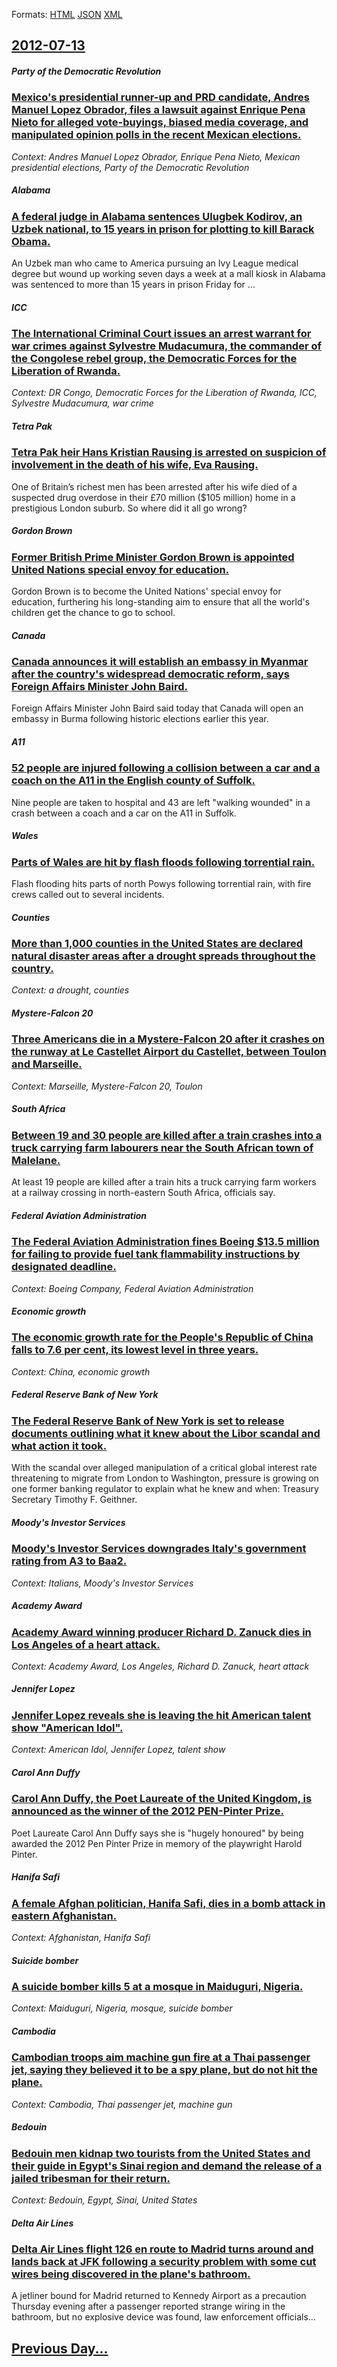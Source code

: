
Formats: [HTML](2012/07/13/index.html)  [JSON](2012/07/13/index.json)  [XML](2012/07/13/index.xml)  

## [2012-07-13](/news/2012/07/13/index.md)

##### Party of the Democratic Revolution
### [Mexico's presidential runner-up and PRD candidate, Andres Manuel Lopez Obrador, files a lawsuit against Enrique Pena Nieto for alleged vote-buyings, biased media coverage, and manipulated opinion polls in the recent Mexican elections. ](/news/2012/07/13/mexico-s-presidential-runner-up-and-prd-candidate-andra-c-s-manuel-la3pez-obrador-files-a-lawsuit-against-enrique-pea-a-nieto-for-alleged-vo.md)
_Context: Andres Manuel Lopez Obrador, Enrique Pena Nieto, Mexican presidential elections, Party of the Democratic Revolution_

##### Alabama
### [A federal judge in Alabama sentences Ulugbek Kodirov, an Uzbek national, to 15 years in prison for plotting to kill Barack Obama. ](/news/2012/07/13/a-federal-judge-in-alabama-sentences-ulugbek-kodirov-an-uzbek-national-to-15-years-in-prison-for-plotting-to-kill-barack-obama.md)
An Uzbek man who came to America pursuing an Ivy League medical degree but wound up working seven days a week at a mall kiosk in Alabama was sentenced to more than 15 years in prison Friday for ...

##### ICC
### [The International Criminal Court issues an arrest warrant for war crimes against Sylvestre Mudacumura, the commander of the Congolese rebel group, the Democratic Forces for the Liberation of Rwanda. ](/news/2012/07/13/the-international-criminal-court-issues-an-arrest-warrant-for-war-crimes-against-sylvestre-mudacumura-the-commander-of-the-congolese-rebel.md)
_Context: DR Congo, Democratic Forces for the Liberation of Rwanda, ICC, Sylvestre Mudacumura, war crime_

##### Tetra Pak
### [Tetra Pak heir Hans Kristian Rausing is arrested on suspicion of involvement in the death of his wife, Eva Rausing. ](/news/2012/07/13/tetra-pak-heir-hans-kristian-rausing-is-arrested-on-suspicion-of-involvement-in-the-death-of-his-wife-eva-rausing.md)
One of Britain’s richest men has been arrested after his wife died of a suspected drug overdose in their £70 million ($105 million) home in a prestigious London suburb. So where did it all go wrong?

##### Gordon Brown
### [Former British Prime Minister Gordon Brown is appointed United Nations special envoy for education. ](/news/2012/07/13/former-british-prime-minister-gordon-brown-is-appointed-united-nations-special-envoy-for-education.md)
Gordon Brown is to become the United Nations&#039; special envoy for education, furthering his long-standing aim to ensure that all the world&#039;s children get the chance to go to school.

##### Canada
### [Canada announces it will establish an embassy in Myanmar after the country's widespread democratic reform, says Foreign Affairs Minister John Baird. ](/news/2012/07/13/canada-announces-it-will-establish-an-embassy-in-myanmar-after-the-country-s-widespread-democratic-reform-says-foreign-affairs-minister-joh.md)
Foreign Affairs Minister John Baird said today that Canada will open an embassy in Burma following historic elections earlier this year.

##### A11
### [52 people are injured following a collision between a car and a coach on the A11 in the English county of Suffolk. ](/news/2012/07/13/52-people-are-injured-following-a-collision-between-a-car-and-a-coach-on-the-a11-in-the-english-county-of-suffolk.md)
Nine people are taken to hospital and 43 are left &quot;walking wounded&quot; in a crash between a coach and a car on the A11 in Suffolk.

##### Wales
### [Parts of Wales are hit by flash floods following torrential rain. ](/news/2012/07/13/parts-of-wales-are-hit-by-flash-floods-following-torrential-rain.md)
Flash flooding hits parts of north Powys following torrential rain, with fire crews called out to several incidents.

##### Counties
### [More than 1,000 counties in the United States are declared natural disaster areas after a drought spreads throughout the country. ](/news/2012/07/13/more-than-1-000-counties-in-the-united-states-are-declared-natural-disaster-areas-after-a-drought-spreads-throughout-the-country.md)
_Context: a drought, counties_

##### Mystere-Falcon 20
### [Three Americans die in a Mystere-Falcon 20 after it crashes on the runway at Le Castellet Airport du Castellet, between Toulon and Marseille. ](/news/2012/07/13/three-americans-die-in-a-mystere-falcon-20-after-it-crashes-on-the-runway-at-le-castellet-airport-du-castellet-between-toulon-and-marseille.md)
_Context: Marseille, Mystere-Falcon 20, Toulon_

##### South Africa
### [Between 19 and 30 people are killed after a train crashes into a truck carrying farm labourers near the South African town of Malelane. ](/news/2012/07/13/between-19-and-30-people-are-killed-after-a-train-crashes-into-a-truck-carrying-farm-labourers-near-the-south-african-town-of-malelane.md)
At least 19 people are killed after a train hits a truck carrying farm workers at a railway crossing in north-eastern South Africa, officials say.

##### Federal Aviation Administration
### [The Federal Aviation Administration fines Boeing $13.5 million for failing to provide fuel tank flammability instructions by designated deadline. ](/news/2012/07/13/the-federal-aviation-administration-fines-boeing-13-5-million-for-failing-to-provide-fuel-tank-flammability-instructions-by-designated-dead.md)
_Context: Boeing Company, Federal Aviation Administration_

##### Economic growth
### [The economic growth rate for the People's Republic of China falls to 7.6 per cent, its lowest level in three years. ](/news/2012/07/13/the-economic-growth-rate-for-the-people-s-republic-of-china-falls-to-7-6-per-cent-its-lowest-level-in-three-years.md)
_Context: China, economic growth_

##### Federal Reserve Bank of New York
### [The Federal Reserve Bank of New York is set to release documents outlining what it knew about the Libor scandal and what action it took. ](/news/2012/07/13/the-federal-reserve-bank-of-new-york-is-set-to-release-documents-outlining-what-it-knew-about-the-libor-scandal-and-what-action-it-took.md)
With the scandal over alleged manipulation of a critical global interest rate threatening to migrate from London to Washington, pressure is growing on one former banking regulator to explain what he knew and when: Treasury Secretary Timothy F. Geithner.

##### Moody's Investor Services
### [Moody's Investor Services downgrades Italy's government rating from A3 to Baa2. ](/news/2012/07/13/moody-s-investor-services-downgrades-italy-s-government-rating-from-a3-to-baa2.md)
_Context: Italians, Moody's Investor Services_

##### Academy Award
### [Academy Award winning producer Richard D. Zanuck dies in Los Angeles of a heart attack. ](/news/2012/07/13/academy-award-winning-producer-richard-d-zanuck-dies-in-los-angeles-of-a-heart-attack.md)
_Context: Academy Award, Los Angeles, Richard D. Zanuck, heart attack_

##### Jennifer Lopez
### [Jennifer Lopez reveals she is leaving the hit American talent show "American Idol". ](/news/2012/07/13/jennifer-lopez-reveals-she-is-leaving-the-hit-american-talent-show-american-idol.md)
_Context: American Idol, Jennifer Lopez, talent show_

##### Carol Ann Duffy
### [Carol Ann Duffy, the Poet Laureate of the United Kingdom, is announced as the winner of the 2012 PEN-Pinter Prize. ](/news/2012/07/13/carol-ann-duffy-the-poet-laureate-of-the-united-kingdom-is-announced-as-the-winner-of-the-2012-pen-pinter-prize.md)
Poet Laureate Carol Ann Duffy says she is &quot;hugely honoured&quot; by being awarded the 2012 Pen Pinter Prize in memory of the playwright Harold Pinter.

##### Hanifa Safi
### [A female Afghan politician, Hanifa Safi, dies in a bomb attack in eastern Afghanistan. ](/news/2012/07/13/a-female-afghan-politician-hanifa-safi-dies-in-a-bomb-attack-in-eastern-afghanistan.md)
_Context: Afghanistan, Hanifa Safi_

##### Suicide bomber
### [A suicide bomber kills 5 at a mosque in Maiduguri, Nigeria. ](/news/2012/07/13/a-suicide-bomber-kills-5-at-a-mosque-in-maiduguri-nigeria.md)
_Context: Maiduguri, Nigeria, mosque, suicide bomber_

##### Cambodia
### [Cambodian troops aim machine gun fire at a Thai passenger jet, saying they believed it to be a spy plane, but do not hit the plane. ](/news/2012/07/13/cambodian-troops-aim-machine-gun-fire-at-a-thai-passenger-jet-saying-they-believed-it-to-be-a-spy-plane-but-do-not-hit-the-plane.md)
_Context: Cambodia, Thai passenger jet, machine gun_

##### Bedouin
### [Bedouin men kidnap two tourists from the United States and their guide in Egypt's Sinai region and demand the release of a jailed tribesman for their return. ](/news/2012/07/13/bedouin-men-kidnap-two-tourists-from-the-united-states-and-their-guide-in-egypt-s-sinai-region-and-demand-the-release-of-a-jailed-tribesman.md)
_Context: Bedouin, Egypt, Sinai, United States_

##### Delta Air Lines
### [Delta Air Lines flight 126 en route to Madrid turns around and lands back at JFK following a security problem with some cut wires being discovered in the plane's bathroom. ](/news/2012/07/13/delta-air-lines-flight-126-en-route-to-madrid-turns-around-and-lands-back-at-jfk-following-a-security-problem-with-some-cut-wires-being-disc.md)
A jetliner bound for Madrid returned to Kennedy Airport as a precaution Thursday evening after a passenger reported strange wiring in the bathroom, but no explosive device was found, law enforcement officials...

## [Previous Day...](/news/2012/07/12/index.md)

